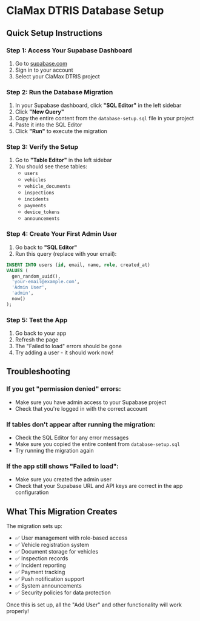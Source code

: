 # ClaMax DTRIS Database Setup

## Quick Setup Instructions

### Step 1: Access Your Supabase Dashboard
1. Go to [supabase.com](https://supabase.com)
2. Sign in to your account
3. Select your ClaMax DTRIS project

### Step 2: Run the Database Migration
1. In your Supabase dashboard, click **"SQL Editor"** in the left sidebar
2. Click **"New Query"**
3. Copy the entire content from the `database-setup.sql` file in your project
4. Paste it into the SQL Editor
5. Click **"Run"** to execute the migration

### Step 3: Verify the Setup
1. Go to **"Table Editor"** in the left sidebar
2. You should see these tables:
   - `users`
   - `vehicles`
   - `vehicle_documents`
   - `inspections`
   - `incidents`
   - `payments`
   - `device_tokens`
   - `announcements`

### Step 4: Create Your First Admin User
1. Go back to **"SQL Editor"**
2. Run this query (replace with your email):

```sql
INSERT INTO users (id, email, name, role, created_at) 
VALUES (
  gen_random_uuid(), 
  'your-email@example.com', 
  'Admin User', 
  'admin', 
  now()
);
```

### Step 5: Test the App
1. Go back to your app
2. Refresh the page
3. The "Failed to load" errors should be gone
4. Try adding a user - it should work now!

## Troubleshooting

### If you get "permission denied" errors:
- Make sure you have admin access to your Supabase project
- Check that you're logged in with the correct account

### If tables don't appear after running the migration:
- Check the SQL Editor for any error messages
- Make sure you copied the entire content from `database-setup.sql`
- Try running the migration again

### If the app still shows "Failed to load":
- Make sure you created the admin user
- Check that your Supabase URL and API keys are correct in the app configuration

## What This Migration Creates

The migration sets up:
- ✅ User management with role-based access
- ✅ Vehicle registration system
- ✅ Document storage for vehicles
- ✅ Inspection records
- ✅ Incident reporting
- ✅ Payment tracking
- ✅ Push notification support
- ✅ System announcements
- ✅ Security policies for data protection

Once this is set up, all the "Add User" and other functionality will work properly! 